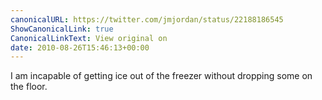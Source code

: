 ```yaml
---
canonicalURL: https://twitter.com/jmjordan/status/22188186545
ShowCanonicalLink: true
CanonicalLinkText: View original on
date: 2010-08-26T15:46:13+00:00
---
```

I am incapable of getting ice out of the freezer without dropping some on the floor.